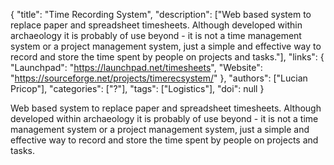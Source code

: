 {
  "title": "Time Recording System",
  "description": ["Web based system to replace paper and spreadsheet timesheets. Although developed within archaeology it is probably of use beyond - it is not a time management system or a project management system, just a simple and effective way to record and store the time spent by people on projects and tasks."],
  "links": {
    "Launchpad": "https://launchpad.net/timesheets",
    "Website": "https://sourceforge.net/projects/timerecsystem/"
  },
  "authors": ["Lucian Pricop"],
  "categories": ["?"],
  "tags": ["Logistics"],
  "doi": null
}

<!-- Generated by csv2md.R – do not edit by hand -->

Web based system to replace paper and spreadsheet timesheets. Although developed within archaeology it is probably of use beyond - it is not a time management system or a project management system, just a simple and effective way to record and store the time spent by people on projects and tasks.